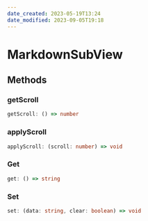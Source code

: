 ```yaml
---
date_created: 2023-05-19T13:24
date_modified: 2023-09-05T19:18
---
```

# MarkdownSubView

## Methods

### getScroll

```ts
getScroll: () => number
```

### applyScroll

```ts
applyScroll: (scroll: number) => void
```

### Get

```ts
get: () => string
```

### Set

```ts
set: (data: string, clear: boolean) => void
```
